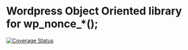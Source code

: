 # Wordpress Object Oriented library for wp_nonce_*();

[![Coverage Status](https://coveralls.io/repos/github/contialessandro/WordpressNonceOop/badge.svg?branch=master)](https://coveralls.io/github/contialessandro/WordpressNonceOop?branch=master)

